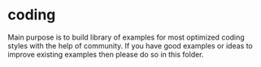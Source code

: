 coding
==========

Main purpose is to build library of examples for most optimized coding styles with the help of community.
If you have good examples or ideas to improve existing examples then please do so in this folder.